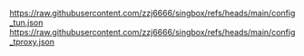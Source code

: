 https://raw.githubusercontent.com/zzj6666/singbox/refs/heads/main/config_tun.json
https://raw.githubusercontent.com/zzj6666/singbox/refs/heads/main/config_tproxy.json
